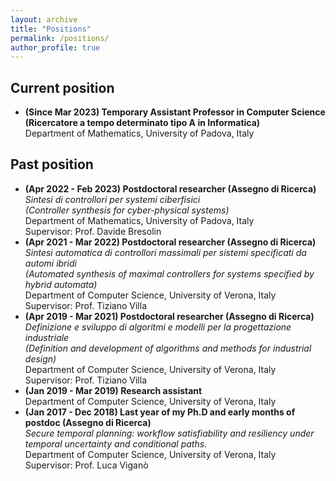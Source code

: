 ```yaml
---
layout: archive
title: "Positions"
permalink: /positions/
author_profile: true
---
```


## Current position
- **(Since Mar 2023) Temporary Assistant Professor in Computer Science**<br/>
**(Ricercatore a tempo determinato tipo A in Informatica)**<br/>
Department of Mathematics, University of Padova, Italy<br/>

## Past position
- **(Apr 2022 - Feb 2023) Postdoctoral researcher (Assegno di Ricerca)**<br/>
*Sintesi di controllori per systemi ciberfisici*<br/>
*(Controller synthesis for cyber-physical systems)*<br/>
Department of Mathematics, University of Padova, Italy<br/>
Supervisor: Prof. Davide Bresolin<br/>
- **(Apr 2021 - Mar 2022) Postdoctoral researcher (Assegno di Ricerca)**<br/>
*Sintesi automatica di controllori massimali per sistemi specificati da automi ibridi*<br/>
*(Automated synthesis of maximal controllers for systems specified by hybrid automata)*<br/>
Department of Computer Science, University of Verona, Italy<br/>
Supervisor: Prof. Tiziano Villa<br/>
- **(Apr 2019 - Mar 2021) Postdoctoral researcher (Assegno di Ricerca)**<br/>
*Definizione e sviluppo di algoritmi e modelli per la progettazione industriale*<br/>
*(Definition and development of algorithms and methods for industrial design)*<br/>
Department of Computer Science, University of Verona, Italy<br/>
Supervisor: Prof. Tiziano Villa<br/>
- **(Jan 2019 - Mar 2019) Research assistant**<br/>
Department of Computer Science, University of Verona, Italy
- **(Jan 2017 - Dec 2018) Last year of my Ph.D and early months of postdoc (Assegno di Ricerca)**<br/>
*Secure temporal planning: workflow satisfiability and resiliency under temporal uncertainty and conditional paths.*<br/>
Department of Computer Science, University of Verona, Italy<br/>
Supervisor: Prof. Luca Viganò<br/>